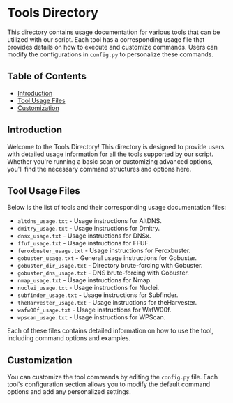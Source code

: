 # Tools Directory

This directory contains usage documentation for various tools that can be utilized with our script. Each tool has a corresponding usage file that provides details on how to execute and customize commands. Users can modify the configurations in `config.py` to personalize these commands.

## Table of Contents

- [Introduction](#introduction)
- [Tool Usage Files](#tool-usage-files)
- [Customization](#customization)


## Introduction

Welcome to the Tools Directory! This directory is designed to provide users with detailed usage information for all the tools supported by our script. Whether you're running a basic scan or customizing advanced options, you'll find the necessary command structures and options here.

## Tool Usage Files

Below is the list of tools and their corresponding usage documentation files:

- `altdns_usage.txt` - Usage instructions for AltDNS.
- `dmitry_usage.txt` - Usage instructions for Dmitry.
- `dnsx_usage.txt` - Usage instructions for DNSx.
- `ffuf_usage.txt` - Usage instructions for FFUF.
- `feroxbuster_usage.txt` - Usage instructions for Feroxbuster.
- `gobuster_usage.txt` - General usage instructions for Gobuster.
- `gobuster_dir_usage.txt` - Directory brute-forcing with Gobuster.
- `gobuster_dns_usage.txt` - DNS brute-forcing with Gobuster.
- `nmap_usage.txt` - Usage instructions for Nmap.
- `nuclei_usage.txt` - Usage instructions for Nuclei.
- `subfinder_usage.txt` - Usage instructions for Subfinder.
- `theHarvester_usage.txt` - Usage instructions for theHarvester.
- `wafw00f_usage.txt` - Usage instructions for WafW00f.
- `wpscan_usage.txt` - Usage instructions for WPScan.

Each of these files contains detailed information on how to use the tool, including command options and examples.

## Customization

You can customize the tool commands by editing the `config.py` file. Each tool's configuration section allows you to modify the default command options and add any personalized settings.

